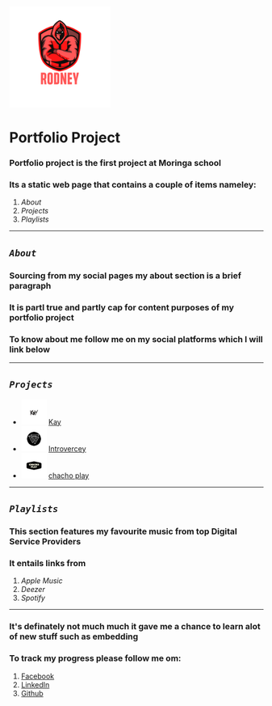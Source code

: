 
<img src="./assets/Rodney.png" height="200px" width="200px">

# Portfolio Project
### Portfolio project is the first project at Moringa school
### Its a static web page that contains a couple of items nameley:
1. *About*
 2. *Projects* 
3. *Playlists*
 
 ---
 ## *`About`*
 ### Sourcing from my social pages my about section is a brief paragraph
 ### It is partl true and partly cap for content purposes of my portfolio project
 ### To know about me follow me on my social platforms which I will link below 
 ---
 ## *`Projects`*
- <img src="./assets/logoblack.png" height="50px" width="50px"> [Kay](https://github.com/raerodney/kaythemagician)
- <img src="./assets/Introvercey.png" height="50px" width="50px"> [Introvercey](https://github.com/raerodney/Introvercey)
- <img src="./assets/CHACHO PLAY (1).png" height="50px" width="50px"> [chacho play](https://github.com/raerodney/kaythemagician)

 ---
 ## *`Playlists`*
 ### This section features my favourite music from top Digital Service Providers
 ### It entails links from
 1. *Apple Music*
 2. *Deezer*
 3. *Spotify*
 ---
### It's definately not much much it gave me a chance to learn alot of new stuff such as embedding
### To track my progress please follow me om:
1. [Facebook](https://www.facebook.com/og.macmckinsley/)
2. [LinkedIn](https://www.linkedin.com/in/rodney-kinyua-13a471187/?lipi=urn%3Ali%3Apage%3Aprofile_view_index_index%3BlIcZcrQcS8i8JWjCiuVtrA%3D%3D)
3. [Github](https://github.com/raerodney)



